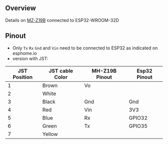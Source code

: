 ## Overview

Details on [MZ-Z19B](https://esphome.io/components/sensor/mhz19.html) connected to ESP32-WROOM-32D

## Pinout
+ Only `Tx` `Rx` `Gnd` and `Vin` need to be connected to ESP32 as indicated on esphome.io
+ version with JST:

| JST Position |  JST cable Color |MH-Z19B Pinout | Esp32 Pinout |
|----|----|----|----|
| 1 | Brown  | Vo |
| 2 | White  |    |
| 3 | Black  | Gnd| Gnd    |
| 4 | Red    | Vin| 3V3    |
| 5 | Blue   | Rx | GPIO32 |
| 6 | Green  | Tx | GPIO35 |
| 7 | Yellow |    |

